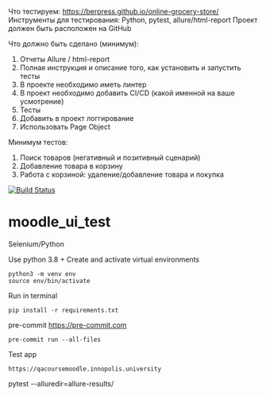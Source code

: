 Что тестируем: https://berpress.github.io/online-grocery-store/
Инструменты для тестирования: Python, pytest, allure/html-report
Проект должен быть расположен на GitHub


Что должно быть сделано (минимум):
1. Отчеты  Allure / html-report
2. Полная инструкция и описание того, как установить и запустить тесты
3. В проекте необходимо иметь линтер
4. В проект необходимо добавить CI/CD (какой именной на ваше усмотрение)
5. Тесты
6. Добавить в проект логгирование
7. Использовать Page Object

Минимум тестов:
1.  Поиск товаров (негативный и позитивный сценарий)
2. Добавление товара в корзину
3. Работа с корзиной: удаление/добавление товара и покупка

[![Build Status](https://app.travis-ci.com/berpress/moodle_ui_test.svg?branch=main)](https://app.travis-ci.com/berpress/moodle_ui_test)
# moodle_ui_test
Selenium/Python


Use python 3.8 +
Create and activate virtual environments

```
python3 -m venv env
source env/bin/activate
```

Run in terminal

```
pip install -r requirements.txt
```

pre-commit https://pre-commit.com
```
pre-commit run --all-files
```

Test app
```
https://qacoursemoodle.innopolis.university
```


pytest --alluredir=allure-results/
